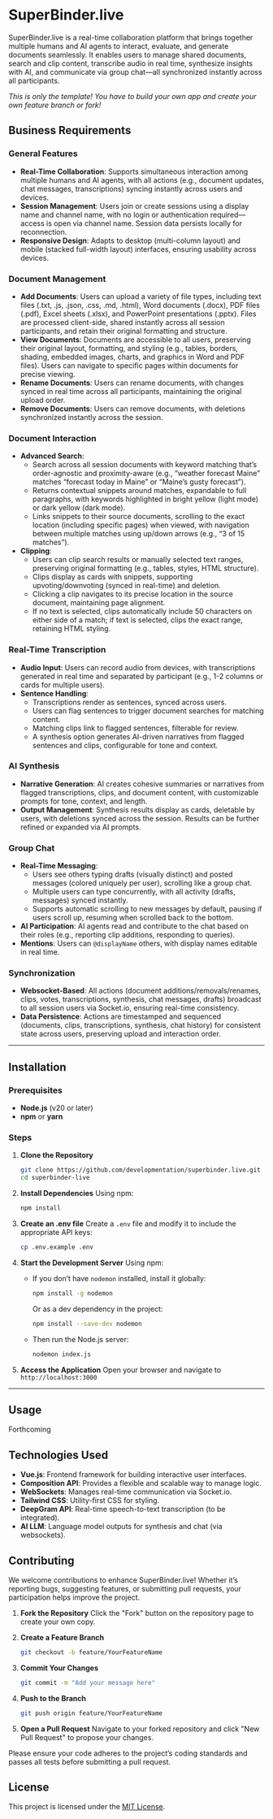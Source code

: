  

# SuperBinder.live

SuperBinder.live is a real-time collaboration platform that brings together multiple humans and AI agents to interact, evaluate, and generate documents seamlessly. It enables users to manage shared documents, search and clip content, transcribe audio in real time, synthesize insights with AI, and communicate via group chat—all synchronized instantly across all participants.

_This is only the template! You have to build your own app and create your own feature branch or fork!_

## Business Requirements

### General Features
- **Real-Time Collaboration**: Supports simultaneous interaction among multiple humans and AI agents, with all actions (e.g., document updates, chat messages, transcriptions) syncing instantly across users and devices.
- **Session Management**: Users join or create sessions using a display name and channel name, with no login or authentication required—access is open via channel name. Session data persists locally for reconnection.
- **Responsive Design**: Adapts to desktop (multi-column layout) and mobile (stacked full-width layout) interfaces, ensuring usability across devices.

### Document Management
- **Add Documents**: Users can upload a variety of file types, including text files (.txt, .js, .json, .css, .md, .html), Word documents (.docx), PDF files (.pdf), Excel sheets (.xlsx), and PowerPoint presentations (.pptx). Files are processed client-side, shared instantly across all session participants, and retain their original formatting and structure.
- **View Documents**: Documents are accessible to all users, preserving their original layout, formatting, and styling (e.g., tables, borders, shading, embedded images, charts, and graphics in Word and PDF files). Users can navigate to specific pages within documents for precise viewing.
- **Rename Documents**: Users can rename documents, with changes synced in real time across all participants, maintaining the original upload order.
- **Remove Documents**: Users can remove documents, with deletions synchronized instantly across the session.

### Document Interaction
- **Advanced Search**: 
  - Search across all session documents with keyword matching that’s order-agnostic and proximity-aware (e.g., “weather forecast Maine” matches “forecast today in Maine” or “Maine’s gusty forecast”).
  - Returns contextual snippets around matches, expandable to full paragraphs, with keywords highlighted in bright yellow (light mode) or dark yellow (dark mode).
  - Links snippets to their source documents, scrolling to the exact location (including specific pages) when viewed, with navigation between multiple matches using up/down arrows (e.g., “3 of 15 matches”).
- **Clipping**: 
  - Users can clip search results or manually selected text ranges, preserving original formatting (e.g., tables, styles, HTML structure).
  - Clips display as cards with snippets, supporting upvoting/downvoting (synced in real-time) and deletion.
  - Clicking a clip navigates to its precise location in the source document, maintaining page alignment.
  - If no text is selected, clips automatically include 50 characters on either side of a match; if text is selected, clips the exact range, retaining HTML styling.

### Real-Time Transcription
- **Audio Input**: Users can record audio from devices, with transcriptions generated in real time and separated by participant (e.g., 1-2 columns or cards for multiple users).
- **Sentence Handling**: 
  - Transcriptions render as sentences, synced across users.
  - Users can flag sentences to trigger document searches for matching content.
  - Matching clips link to flagged sentences, filterable for review.
  - A synthesis option generates AI-driven narratives from flagged sentences and clips, configurable for tone and context.

### AI Synthesis
- **Narrative Generation**: AI creates cohesive summaries or narratives from flagged transcriptions, clips, and document content, with customizable prompts for tone, context, and length.
- **Output Management**: Synthesis results display as cards, deletable by users, with deletions synced across the session. Results can be further refined or expanded via AI prompts.

### Group Chat
- **Real-Time Messaging**: 
  - Users see others typing drafts (visually distinct) and posted messages (colored uniquely per user), scrolling like a group chat.
  - Multiple users can type concurrently, with all activity (drafts, messages) synced instantly.
  - Supports automatic scrolling to new messages by default, pausing if users scroll up, resuming when scrolled back to the bottom.
- **AI Participation**: AI agents read and contribute to the chat based on their roles (e.g., reporting clip additions, responding to queries).
- **Mentions**: Users can `@displayName` others, with display names editable in real time.

### Synchronization
- **Websocket-Based**: All actions (document additions/removals/renames, clips, votes, transcriptions, synthesis, chat messages, drafts) broadcast to all session users via Socket.io, ensuring real-time consistency.
- **Data Persistence**: Actions are timestamped and sequenced (documents, clips, transcriptions, synthesis, chat history) for consistent state across users, preserving upload and interaction order.

---

## Installation

### Prerequisites
- **Node.js** (v20 or later)
- **npm** or **yarn**

### Steps
1. **Clone the Repository**
   ```bash
   git clone https://github.com/developmentation/superbinder.live.git
   cd superbinder-live
   ```

2. **Install Dependencies**
   Using npm:
   ```bash
   npm install
   ```

3. **Create an .env file**
   Create a `.env` file and modify it to include the appropriate API keys:
   ```bash
   cp .env.example .env
   ```

4. **Start the Development Server**
   Using npm:
   - If you don’t have `nodemon` installed, install it globally:
     ```bash
     npm install -g nodemon
     ```
     Or as a dev dependency in the project:
     ```bash
     npm install --save-dev nodemon
     ```
   - Then run the Node.js server:
     ```bash
     nodemon index.js
     ```

5. **Access the Application**
   Open your browser and navigate to `http://localhost:3000`

---

## Usage
Forthcoming

## Technologies Used
- **Vue.js**: Frontend framework for building interactive user interfaces.
- **Composition API**: Provides a flexible and scalable way to manage logic.
- **WebSockets**: Manages real-time communication via Socket.io.
- **Tailwind CSS**: Utility-first CSS for styling.
- **DeepGram API**: Real-time speech-to-text transcription (to be integrated).
- **AI LLM**: Language model outputs for synthesis and chat (via websockets).

## Contributing
We welcome contributions to enhance SuperBinder.live! Whether it’s reporting bugs, suggesting features, or submitting pull requests, your participation helps improve the project.

1. **Fork the Repository**
   Click the "Fork" button on the repository page to create your own copy.

2. **Create a Feature Branch**
   ```bash
   git checkout -b feature/YourFeatureName
   ```

3. **Commit Your Changes**
   ```bash
   git commit -m "Add your message here"
   ```

4. **Push to the Branch**
   ```bash
   git push origin feature/YourFeatureName
   ```

5. **Open a Pull Request**
   Navigate to your forked repository and click "New Pull Request" to propose your changes.

Please ensure your code adheres to the project’s coding standards and passes all tests before submitting a pull request.

## License
This project is licensed under the [MIT License](https://en.wikipedia.org/wiki/MIT_License).
 